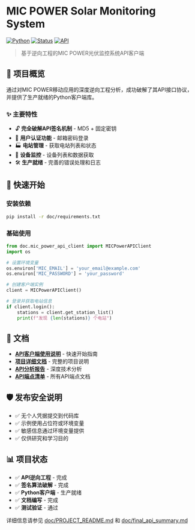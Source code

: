 # MIC POWER Solar Monitoring System

[![Python](https://img.shields.io/badge/Python-3.7+-blue.svg)](https://python.org)
[![Status](https://img.shields.io/badge/Status-Production%20Ready-green.svg)]()
[![API](https://img.shields.io/badge/API-Reverse%20Engineered-orange.svg)]()

> 基于逆向工程的MIC POWER光伏监控系统API客户端

## 🎯 项目概览

通过对MIC POWER移动应用的深度逆向工程分析，成功破解了其API接口协议，并提供了生产就绪的Python客户端库。

### ✨ 主要特性

- 🔓 **完全破解API签名机制** - MD5 + 固定密钥
- 🔐 **用户认证功能** - 邮箱密码登录
- 🏭 **电站管理** - 获取电站列表和状态
- 📱 **设备监控** - 设备列表和数据获取
- 🛠️ **生产就绪** - 完善的错误处理和日志

## 🚀 快速开始

### 安装依赖

```bash
pip install -r doc/requirements.txt
```

### 基础使用

```python
from doc.mic_power_api_client import MICPowerAPIClient
import os

# 设置环境变量
os.environ['MIC_EMAIL'] = 'your_email@example.com'
os.environ['MIC_PASSWORD'] = 'your_password'

# 创建客户端实例
client = MICPowerAPIClient()

# 登录并获取电站信息
if client.login():
    stations = client.get_station_list()
    print(f"发现 {len(stations)} 个电站")
```

## 📖 文档

- [**API客户端使用说明**](doc/README.md) - 快速开始指南
- [**项目详细文档**](doc/PROJECT_README.md) - 完整的项目说明
- [**API分析报告**](doc/final_api_summary.md) - 深度技术分析
- [**API端点清单**](doc/API_Endpoints.md) - 所有API端点文档

## 🛡️ 发布安全说明

- ✅ 无个人凭据提交到代码库
- ✅ 示例使用占位符或环境变量
- ✅ 敏感信息通过环境变量提供
- ✅ 仅供研究和学习目的

## 📊 项目状态

- ✅ **API逆向工程** - 完成
- ✅ **签名算法破解** - 完成  
- ✅ **Python客户端** - 生产就绪
- ✅ **文档编写** - 完成
- ✅ **测试验证** - 通过

详细信息请参见 [doc/PROJECT_README.md](doc/PROJECT_README.md) 和 [doc/final_api_summary.md](doc/final_api_summary.md)
